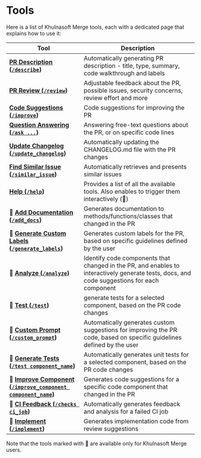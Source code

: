 # Tools

Here is a list of Khulnasoft Merge tools, each with a dedicated page that explains how to use it:

| Tool                                                                                     | Description                                                                                                                                |
|------------------------------------------------------------------------------------------|--------------------------------------------------------------------------------------------------------------------------------------------|
| **[PR Description (`/describe`](./describe.md))**                                        | Automatically generating PR description - title, type, summary, code walkthrough and labels                                                |
| **[PR Review (`/review`](./review.md))**                                                 | Adjustable feedback about the PR, possible issues, security concerns, review effort and more                                               |
| **[Code Suggestions (`/improve`](./improve.md))**                                        | Code suggestions for improving the PR                                                                                                      |
| **[Question Answering (`/ask ...`](./ask.md))**                                          | Answering free-text questions about the PR, or on specific code lines                                                                      |
| **[Update Changelog (`/update_changelog`](./update_changelog.md))**                      | Automatically updating the CHANGELOG.md file with the PR changes                                                                           |
| **[Find Similar Issue (`/similar_issue`](./similar_issues.md))**                         | Automatically retrieves and presents similar issues                                                                                        |
| **[Help (`/help`](./help.md))**                                                          | Provides a list of all the available tools. Also enables to trigger them interactively (💎)                                                |
| **💎 [Add Documentation (`/add_docs`](./documentation.md))**                             | Generates documentation to methods/functions/classes that changed in the PR                                                                |
| **💎 [Generate Custom Labels (`/generate_labels`](./custom_labels.md))**                 | Generates custom labels for the PR, based on specific guidelines defined by the user                                                       |
| **💎 [Analyze (`/analyze`](./analyze.md))**                                              | Identify code components that changed in the PR, and enables to interactively generate tests, docs, and code suggestions for each component|
| **💎 [Test (`/test`](./test.md))**                                                       | generate tests for a selected component, based on the PR code changes                                                                      |
| **💎 [Custom Prompt (`/custom_prompt`](./custom_prompt.md))**                            | Automatically generates custom suggestions for improving the PR code, based on specific guidelines defined by the user                     |
| **💎 [Generate Tests (`/test component_name`](./test.md))**                              | Automatically generates unit tests for a selected component, based on the PR code changes                                                  |
| **💎 [Improve Component (`/improve_component component_name`](./improve_component.md))** | Generates code suggestions for a specific code component that changed in the PR                                                            |
| **💎 [CI Feedback (`/checks ci_job`](./ci_feedback.md))**                                | Automatically generates feedback and analysis for a failed CI job                                                                          |
| **💎 [Implement (`/implement`](./implement.md))**                                        | Generates implementation code from review suggestions                                                                                      |
Note that the tools marked with 💎 are available only for Khulnasoft Merge users.
